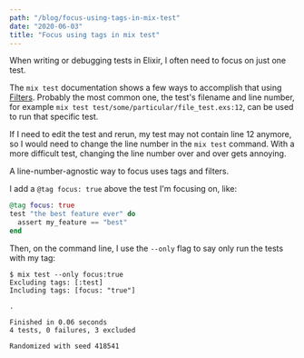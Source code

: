 ```yaml
---
path: "/blog/focus-using-tags-in-mix-test"
date: "2020-06-03"
title: "Focus using tags in mix test"
---
```


When writing or debugging tests in Elixir, I often need to focus on just one test.

The `mix test` documentation shows a few ways to accomplish that using [Filters](https://hexdocs.pm/mix/Mix.Tasks.Test.html#module-filters). Probably the most common one, the test's filename and line number, for example `mix test test/some/particular/file_test.exs:12`, can be used to run that specific test.

If I need to edit the test and rerun, my test may not contain line 12 anymore, so I would need to change the line number in the `mix test` command. With a more difficult test, changing the line number over and over gets annoying.

A line-number-agnostic way to focus uses tags and filters.

I add a `@tag focus: true` above the test I'm focusing on, like:

```elixir
@tag focus: true
test "the best feature ever" do
  assert my_feature == "best"
end
```

Then, on the command line, I use the `--only` flag to say only run the tests with my tag:

```shell
$ mix test --only focus:true
Excluding tags: [:test]
Including tags: [focus: "true"]

.

Finished in 0.06 seconds
4 tests, 0 failures, 3 excluded

Randomized with seed 418541
```
